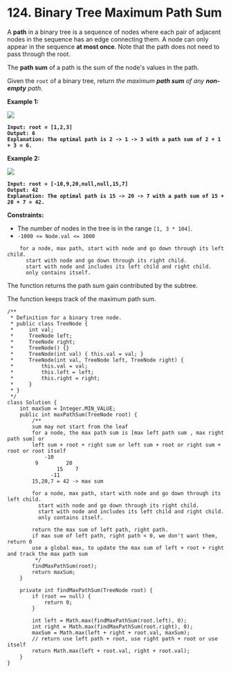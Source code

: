 # 124. Binary Tree Maximum Path Sum

A **path** in a binary tree is a sequence of nodes where each pair of adjacent nodes in the sequence has an edge connecting them. A node can only appear in the sequence **at most once**. Note that the path does not need to pass through the root.

The **path sum** of a path is the sum of the node's values in the path.

Given the `root` of a binary tree, return _the maximum **path sum** of any **non-empty** path_.

&#x20;

**Example 1:**

![](https://assets.leetcode.com/uploads/2020/10/13/exx1.jpg)

<pre><code><strong>Input: root = [1,2,3]
</strong><strong>Output: 6
</strong><strong>Explanation: The optimal path is 2 -> 1 -> 3 with a path sum of 2 + 1 + 3 = 6.
</strong></code></pre>

**Example 2:**

![](https://assets.leetcode.com/uploads/2020/10/13/exx2.jpg)

<pre><code><strong>Input: root = [-10,9,20,null,null,15,7]
</strong><strong>Output: 42
</strong><strong>Explanation: The optimal path is 15 -> 20 -> 7 with a path sum of 15 + 20 + 7 = 42.
</strong></code></pre>

&#x20;

**Constraints:**

* The number of nodes in the tree is in the range `[1, 3 * 104]`.
* `-1000 <= Node.val <= 1000`

```
    for a node, max path, start with node and go down through its left child.
      start with node and go down through its right child.
      start with node and includes its left child and right child.
      only contains itself.
```

The function returns the path sum gain contributed by the subtree.

The function keeps track of the maximum path sum.

```
/**
 * Definition for a binary tree node.
 * public class TreeNode {
 *     int val;
 *     TreeNode left;
 *     TreeNode right;
 *     TreeNode() {}
 *     TreeNode(int val) { this.val = val; }
 *     TreeNode(int val, TreeNode left, TreeNode right) {
 *         this.val = val;
 *         this.left = left;
 *         this.right = right;
 *     }
 * }
 */
class Solution {
    int maxSum = Integer.MIN_VALUE;
    public int maxPathSum(TreeNode root) {
        /**
        sum may not start from the leaf
        for a node, the max path sum is [max left path sum , max right path sum] or 
        left sum + root + right sum or left sum + root or right sum + root or root itself
            -10
         9         20
                15    7
              -11
        15,20,7 = 42 -> max sum   

        for a node, max path, start with node and go down through its left child.
          start with node and go down through its right child.
          start with node and includes its left child and right child.
          only contains itself.

        return the max sum of left path, right path.
        if max sum of left path, right path < 0, we don't want them, return 0
        use a global max, to update the max sum of left + root + right and track the max path sum
         */
        findMaxPathSum(root);
        return maxSum;
    }

    private int findMaxPathSum(TreeNode root) {
        if (root == null) {
            return 0;
        }

        int left = Math.max(findMaxPathSum(root.left), 0);
        int right = Math.max(findMaxPathSum(root.right), 0);
        maxSum = Math.max(left + right + root.val, maxSum);
        // return use left path + root, use right path + root or use itself
        return Math.max(left + root.val, right + root.val);
    }
}
```
